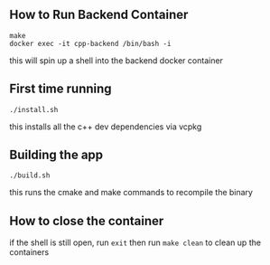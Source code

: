 ## How to Run Backend Container
```
make 
docker exec -it cpp-backend /bin/bash -i
```
this will spin up a shell into the backend docker container

## First time running
`./install.sh`

this installs all the c++ dev dependencies via vcpkg

## Building the app
`./build.sh`

this runs the cmake and make commands to recompile the binary


## How to close the container
if the shell is still open, run `exit`
then run `make clean` to clean up the containers